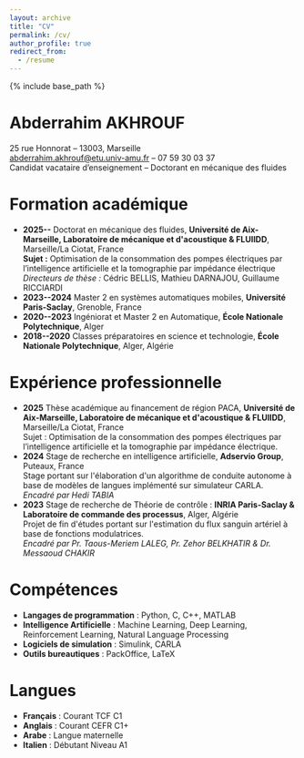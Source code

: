 ```yaml
---
layout: archive
title: "CV"
permalink: /cv/
author_profile: true
redirect_from:
  - /resume
---
```


{% include base_path %}

Abderrahim AKHROUF
===================
25 rue Honnorat – 13003, Marseille  
abderrahim.akhrouf@etu.univ-amu.fr – 07 59 30 03 37  
Candidat vacataire d’enseignement – Doctorant en mécanique des fluides

Formation académique
====================
* **2025--** Doctorat en mécanique des fluides, **Université de Aix-Marseille, Laboratoire de mécanique et d'acoustique & FLUIIDD**, Marseille/La Ciotat, France  
  **Sujet :** Optimisation de la consommation des pompes électriques par l’intelligence artificielle et la tomographie par impédance électrique  
  _Directeurs de thèse :_ Cédric BELLIS, Mathieu DARNAJOU, Guillaume RICCIARDI
* **2023--2024** Master 2 en systèmes automatiques mobiles, **Université Paris-Saclay**, Grenoble, France
* **2020--2023** Ingéniorat et Master 2 en Automatique, **École Nationale Polytechnique**, Alger
* **2018--2020** Classes préparatoires en science et technologie, **École Nationale Polytechnique**, Alger, Algérie

Expérience professionnelle
=========================
* **2025** Thèse académique au financement de région PACA, **Université de Aix-Marseille, Laboratoire de mécanique et d'acoustique & FLUIIDD**, Marseille/La Ciotat, France  
  Sujet : Optimisation de la consommation des pompes électriques par l’intelligence artificielle et la tomographie par impédance électrique.
* **2024** Stage de recherche en intelligence artificielle, **Adservio Group**, Puteaux, France  
  Stage portant sur l'élaboration d'un algorithme de conduite autonome à base de modèles de langues implémenté sur simulateur CARLA.  
  _Encadré par Hedi TABIA_
* **2023** Stage de recherche de Théorie de contrôle : **INRIA Paris-Saclay & Laboratoire de commande des processus**, Alger, Algérie  
  Projet de fin d'études portant sur l'estimation du flux sanguin artériel à base de fonctions modulatrices.  
  _Encadré par Pr. Taous-Meriem LALEG, Pr. Zehor BELKHATIR & Dr. Messaoud CHAKIR_

Compétences
===========
* **Langages de programmation** : Python, C, C++, MATLAB
* **Intelligence Artificielle** : Machine Learning, Deep Learning, Reinforcement Learning, Natural Language Processing
* **Logiciels de simulation** : Simulink, CARLA
* **Outils bureautiques** : PackOffice, LaTeX

Langues
=======
* **Français** : Courant TCF C1
* **Anglais** : Courant CEFR C1+
* **Arabe** : Langue maternelle
* **Italien** : Débutant Niveau A1
